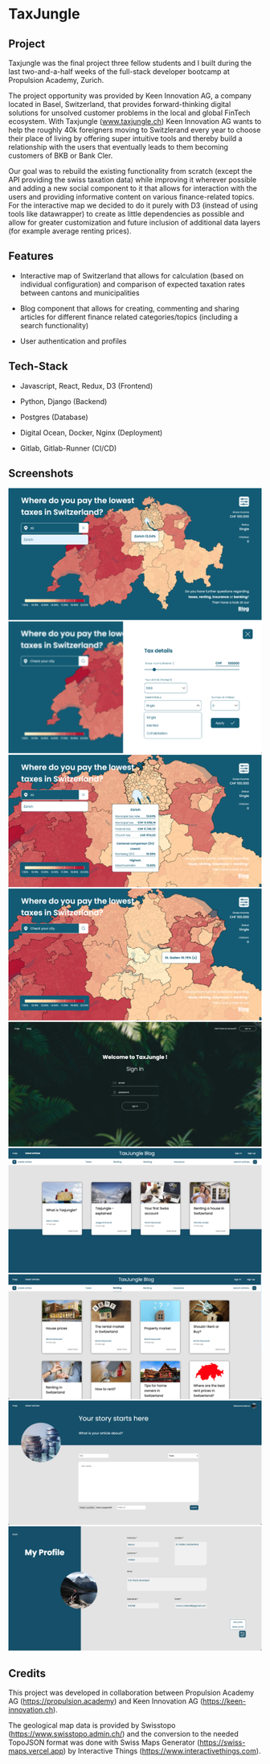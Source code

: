 # TaxJungle
## Project

Taxjungle was the final project three fellow students and I built during the last two-and-a-half weeks of the full-stack developer bootcamp at Propulsion Academy, Zurich.

The project opportunity was provided by Keen Innovation AG, a company located in Basel, Switzerland, that provides forward-thinking digital solutions for unsolved customer problems in the local and global FinTech ecosystem. With Taxjungle (www.taxjungle.ch) Keen Innovation AG wants to help the roughly 40k foreigners moving to Switzlerand every year to choose their place of living by offering super intuitive tools and thereby build a relationship with the users that eventually leads to them becoming customers of BKB or Bank Cler.

Our goal was to rebuild the existing functionality from scratch (except the API providing the swiss taxation data) while improving it wherever possible and adding a new social component to it that allows for interaction with the users and providing informative content on various finance-related topics. For the interactive map we decided to do it purely with D3 (instead of using tools like datawrapper) to create as little dependencies as possible and allow for greater customization and future inclusion of additional data layers (for example average renting prices).

## Features

* Interactive map of Switzerland that allows for calculation (based on individual configuration) and comparison of expected taxation rates between cantons and municipalities

* Blog component that allows for creating, commenting and sharing articles for different finance related categories/topics (including a search functionality)

* User authentication and profiles

## Tech-Stack

* Javascript, React, Redux, D3 (Frontend)

* Python, Django (Backend)

* Postgres (Database)

* Digital Ocean, Docker, Nginx (Deployment)

* Gitlab, Gitlab-Runner (CI/CD)

## Screenshots
![map](/screenshots/map2.png?raw=true)
![map](/screenshots/map1.png?raw=true)
![map](/screenshots/map3.png?raw=true)
![map](/screenshots/map4.png?raw=true)
![map](/screenshots/authentication.png?raw=true)
![map](/screenshots/blog1.png?raw=true)
![map](/screenshots/blog2.png?raw=true)
![map](/screenshots/blog3.png?raw=true)
![map](/screenshots/profile.png?raw=true)

## Credits

This project was developed in collaboration between Propulsion Academy AG (https://propulsion.academy) and Keen Innovation AG (https://keen-innovation.ch).

The geological map data is provided by Swisstopo (https://www.swisstopo.admin.ch/) and the conversion to the needed TopoJSON format was done with Swiss Maps Generator (https://swiss-maps.vercel.app) by Interactive Things (https://www.interactivethings.com).
